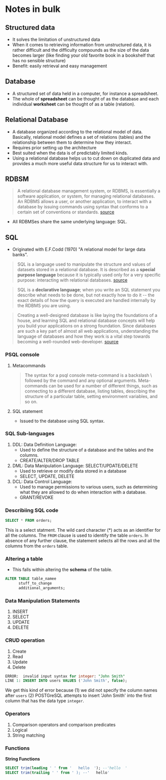 # Notes in bulk

## Structured data
* It solves the limitation of unstructured data
* When it comes to retrieving information from unstructured data, it is rather difficult and the difficulty compounds as the size of the data becomes larger (like finding your old favorite book in a bookshelf that has no sensible structure)
* Benefit: easily retrieval and easy management

## Database
* A structured set of data held in a computer, for instance a spreadsheet.
* The whole of __spreadsheet__ can be thought of as the database and each individual __worksheet__ can be thought of as a table (relation). 

## Relational Database
* A database organized according to the relational model of data. Basically, relational model defines a set of relations (tables) and the relationship between them to determine how they interact. 
* Requires prior setting up the architecture
* Best suited when the data is of predictably limited kinds. 
* Using a relational database helps us to cut down on duplicated data and provides a much more useful data structure for us to interact with.

## RDBSM
> A relational database management system, or RDBMS, is essentially a software application, or system, for managing relational databases. An RDBMS allows a user, or another application, to interact with a database by issuing commands using syntax that conforms to a certain set of conventions or standards. [source](https://launchschool.com/books/sql/read/introduction)
* All RDBMSes share the same underlying language: SQL.

## SQL
* Originated with E.F.Codd (1970) "A relational model for large data banks".
>SQL is a language used to manipulate the structure and values of datasets stored in a relational database. It is described as a __special purpose language__ because it is typically used only for a very specific purpose: interacting with relational databases. [source](https://launchschool.com/lessons/a1779fd2/assignments/7673d9a9)

> SQL is a __declarative language__; when you write an SQL statement you describe what needs to be done, but not exactly how to do it -- the exact details of how the query is executed are handled internally by the RDBMS you are using. 

> Creating a well-designed database is like laying the foundations of a house, and learning SQL and relational database concepts will help you build your applications on a strong foundation. Since databases are such a key part of almost all web applications, understanding the language of databases and how they work is a vital step towards becoming a well-rounded web-developer.
> [source](https://launchschool.com/books/sql/read/introduction)

### PSQL console
1. Metacommands
   > The syntax for a psql console meta-command is a backslash \ followed by the command and any optional arguments. Meta-commands can be used for a number of different things, such as connecting to a different database, listing tables, describing the structure of a particular table, setting environment variables, and so on.

2. SQL statement
   * Issued to the database using SQL syntax.

### SQL Sub-languages
1. DDL: Data Definition Language: 
   * Used to define the structure of a database and the tables and the columns.
   * CREATE/ALTER/DROP TABLE
2. DML: Data Manipulation Language: SELECT/UPDATE/DELETE
   * Used to retrieve or modify data stored in a database
   * SELECT, UPDATE, DELETE
3. DCL: Data Control Language: 
   * Used to manage permissions to various users, such as determining what they are allowed to do when interaction with a database.
   * GRANT/REVOKE

### Describiing SQL code
```sql
SELECT * FROM orders;
```
This is a select statment. The wild card character (*) acts as an identifier for all the columns. The `FROM` clause is used to identify the table `orders`. In absence of any further clause, the statement selects all the rows and all the columns from the `orders` table.

### Altering a table
* This falls within altering the __schema__ of the table.

```sql
ALTER TABLE table_namee
      stuff_to_change
      additional_arguments;
```

### Data Manipulation Statements
1. INSERT
2. SELECT
3. UPDATE
4. DELETE

### CRUD operation
1. Create
2. Read
3. Update
4. Delete

```sql
ERROR:  invalid input syntax for integer: "John Smith"
LINE 1: INSERT INTO users VALUES ('John Smith', false);
```
We get this kind of error because
(1) we did not specify the column names after `users`
(2) POSTGreSQL attempts to insert 'John Smith' into the first column that has the data type `integer`.

### Operators

1. Comparison operators and comparison predicates
2. Logical
3. String matching

### Functions

__String Functions__

```sql
SELECT trim(leading ' ' from '   hello  '); --'hello  '
SELECT trim(trailing ' ' from ' ); --'   hello'
```